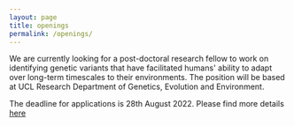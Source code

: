 ```yaml
---
layout: page
title: openings
permalink: /openings/
---
```


We are currently looking for a post-doctoral research fellow to work on identifying genetic variants that have facilitated humans' ability to adapt over long-term timescales to their environments. The position will be based at UCL Research Department of Genetics, Evolution and Environment. 

The deadline for applications is 28th August 2022. Please find more details [here](https://atsv7.wcn.co.uk/search_engine/jobs.cgi?amNvZGU9MTg4NjI5NSZ2dF90ZW1wbGF0ZT05NjUmb3duZXI9NTA0MTE3OCZvd25lcnR5cGU9ZmFpciZicmFuZF9pZD0wJmpvYl9yZWZfY29kZT0xODg2Mjk1JnBvc3RpbmdfY29kZT0yMjQ%3D=&jcode=1886295&vt_template=965&owner=5041178&ownertype=fair&brand_id=0&job_ref_code=1886295&posting_code=224)
